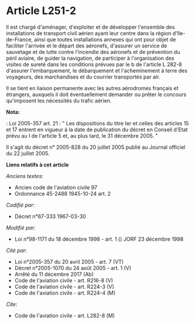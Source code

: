# Article L251-2

Il est chargé d'aménager, d'exploiter et de développer l'ensemble des installations de transport civil aérien ayant leur
centre dans la région d'Ile-de-France, ainsi que toutes installations annexes qui ont pour objet de faciliter l'arrivée et le
départ des aéronefs, d'assurer un service de sauvetage et de lutte contre l'incendie des aéronefs et de prévention du péril
aviaire, de guider la navigation, de participer à l'organisation des visites de sureté dans les conditions prévues par le b
de l'article L 282-8 d'assurer l'embarquement, le débarquement et l'acheminement à terre des voyageurs, des marchandises et
du courrier transportés par air.

Il se tient en liaison permanente avec les autres aérodromes français et étrangers, auxquels il doit éventuellement demander
ou prêter le concours qu'imposent les nécessités du trafic aérien.

**Nota:**

: Loi 2005-357 art. 21 : " Les dispositions du titre Ier et celles des articles 15 et 17 entrent en vigueur à la date de
publication du décret en Conseil d'Etat prévu au I de l'article 5 et, au plus tard, le 31 décembre 2005. " 

Il s'agit du décret n° 2005-828 du 20 juillet 2005 publié au Journal officiel du 22 juillet 2005.

**Liens relatifs à cet article**

_Anciens textes_:

  - Ancien code de l'aviation civile 97
  - Ordonnance 45-2488 1945-10-24 art. 2

_Codifié par_:

  - Décret n°67-333 1967-03-30

_Modifié par_:

  - Loi n°98-1171 du 18 décembre 1998 - art. 1 () JORF 23 décembre 1998

_Cité par_:

  - Loi n°2005-357 du 20 avril 2005 - art. 7 (VT)
  - Décret n°2005-1070 du 24 août 2005 - art. 1 (V)
  - Arrêté du 11 décembre 2017 (Ab)
  - Code de l'aviation civile - art. R216-8 (V)
  - Code de l'aviation civile - art. R224-3 (V)
  - Code de l'aviation civile - art. R224-4 (M)

_Cite_:

  - Code de l'aviation civile - art. L282-8 (M)
